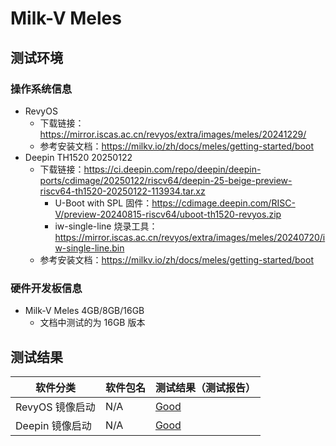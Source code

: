 # Milk-V Meles

## 测试环境

### 操作系统信息

- RevyOS
    - 下载链接：https://mirror.iscas.ac.cn/revyos/extra/images/meles/20241229/
    - 参考安装文档：https://milkv.io/zh/docs/meles/getting-started/boot
- Deepin TH1520 20250122
    - 下载链接：https://ci.deepin.com/repo/deepin/deepin-ports/cdimage/20250122/riscv64/deepin-25-beige-preview-riscv64-th1520-20250122-113934.tar.xz
      - U-Boot with SPL 固件：https://cdimage.deepin.com/RISC-V/preview-20240815-riscv64/uboot-th1520-revyos.zip
      - iw-single-line 烧录工具：https://mirror.iscas.ac.cn/revyos/extra/images/meles/20240720/iw-single-line.bin
    - 参考安装文档：https://milkv.io/zh/docs/meles/getting-started/boot
### 硬件开发板信息

- Milk-V Meles 4GB/8GB/16GB
    - 文档中测试的为 16GB 版本

## 测试结果

| 软件分类        | 软件包名 | 测试结果（测试报告） |
| --------------- | -------- | -------------------- |
| RevyOS 镜像启动 | N/A      | [Good][RevyOS]       |
| Deepin 镜像启动 | N/A      | [Good][Deepin]       |

[RevyOS]: ./RevyOS/README_zh.md
[Deepin]: ./Deepin/README_zh.md